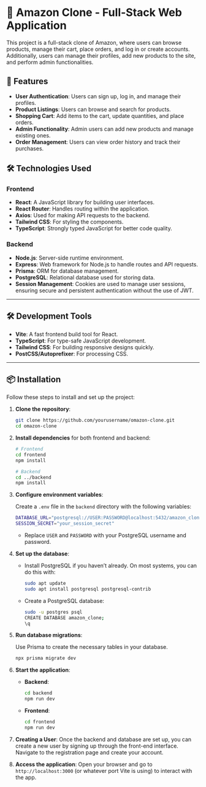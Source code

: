 # 🛒 Amazon Clone - Full-Stack Web Application

This project is a full-stack clone of Amazon, where users can browse products, manage their cart, place orders, and log in or create accounts. Additionally, users can manage their profiles, add new products to the site, and perform admin functionalities.

## 🚀 Features

- **User Authentication**: Users can sign up, log in, and manage their profiles.
- **Product Listings**: Users can browse and search for products.
- **Shopping Cart**: Add items to the cart, update quantities, and place orders.
- **Admin Functionality**: Admin users can add new products and manage existing ones.
- **Order Management**: Users can view order history and track their purchases.

## 🛠️ Technologies Used

### Frontend

- **React**: A JavaScript library for building user interfaces.
- **React Router**: Handles routing within the application.
- **Axios**: Used for making API requests to the backend.
- **Tailwind CSS**: For styling the components.
- **TypeScript**: Strongly typed JavaScript for better code quality.

### Backend

- **Node.js**: Server-side runtime environment.
- **Express**: Web framework for Node.js to handle routes and API requests.
- **Prisma**: ORM for database management.
- **PostgreSQL**: Relational database used for storing data.
- **Session Management**: Cookies are used to manage user sessions, ensuring secure and persistent authentication without the use of JWT.

---

## 🛠️ Development Tools

- **Vite**: A fast frontend build tool for React.
- **TypeScript**: For type-safe JavaScript development.
- **Tailwind CSS**: For building responsive designs quickly.
- **PostCSS/Autoprefixer**: For processing CSS.

---


## 📦 Installation

Follow these steps to install and set up the project:

1. **Clone the repository**:
   ```bash
   git clone https://github.com/yourusername/omazon-clone.git
   cd omazon-clone
   ```

2. **Install dependencies** for both frontend and backend:
   ```bash
   # Frontend
   cd frontend
   npm install

   # Backend
   cd ../backend
   npm install
   ```

3. **Configure environment variables**:

   Create a `.env` file in the `backend` directory with the following variables:

   ```bash
   DATABASE_URL="postgresql://USER:PASSWORD@localhost:5432/amazon_clone"
   SESSION_SECRET="your_session_secret"
   ```

   - Replace `USER` and `PASSWORD` with your PostgreSQL username and password.

4. **Set up the database**:
   - Install PostgreSQL if you haven’t already. On most systems, you can do this with:
     ```bash
     sudo apt update
     sudo apt install postgresql postgresql-contrib
     ```

   - Create a PostgreSQL database:
     ```bash
     sudo -u postgres psql
     CREATE DATABASE amazon_clone;
     \q
     ```

5. **Run database migrations**:

   Use Prisma to create the necessary tables in your database.

   ```bash
   npx prisma migrate dev
   ```

6. **Start the application**:

   - **Backend**:
     ```bash
     cd backend
     npm run dev
     ```

   - **Frontend**:
     ```bash
     cd frontend
     npm run dev
     ```

7. **Creating a User**:
   Once the backend and database are set up, you can create a new user by signing up through the front-end interface. Navigate to the registration page and create your account.

8. **Access the application**:
   Open your browser and go to `http://localhost:3000` (or whatever port Vite is using) to interact with the app.
